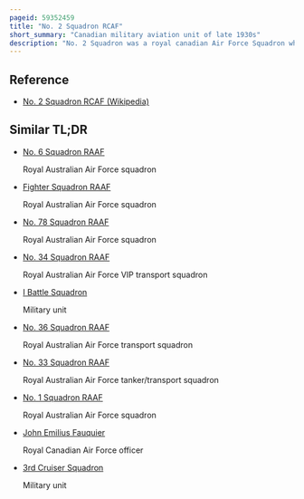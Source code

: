```yaml
---
pageid: 59352459
title: "No. 2 Squadron RCAF"
short_summary: "Canadian military aviation unit of late 1930s"
description: "No. 2 Squadron was a royal canadian Air Force Squadron which worked during the late 1930S. The Squadron operated the Army cooperating Aircraft from 1935 and was selected for overseas Duties on the Outbreak of World War Ii. However a Shortage of Aircraft forced its Disbandment in late 1939 to reinforce two other Squadrons."
---
```


## Reference

- [No. 2 Squadron RCAF (Wikipedia)](https://en.wikipedia.org/?curid=59352459)

## Similar TL;DR

- [No. 6 Squadron RAAF](/tldr/en/no-6-squadron-raaf)

  Royal Australian Air Force squadron

- [Fighter Squadron RAAF](/tldr/en/fighter-squadron-raaf)

  Royal Australian Air Force squadron

- [No. 78 Squadron RAAF](/tldr/en/no-78-squadron-raaf)

  Royal Australian Air Force squadron

- [No. 34 Squadron RAAF](/tldr/en/no-34-squadron-raaf)

  Royal Australian Air Force VIP transport squadron

- [I Battle Squadron](/tldr/en/i-battle-squadron)

  Military unit

- [No. 36 Squadron RAAF](/tldr/en/no-36-squadron-raaf)

  Royal Australian Air Force transport squadron

- [No. 33 Squadron RAAF](/tldr/en/no-33-squadron-raaf)

  Royal Australian Air Force tanker/transport squadron

- [No. 1 Squadron RAAF](/tldr/en/no-1-squadron-raaf)

  Royal Australian Air Force squadron

- [John Emilius Fauquier](/tldr/en/john-emilius-fauquier)

  Royal Canadian Air Force officer

- [3rd Cruiser Squadron](/tldr/en/3rd-cruiser-squadron)

  Military unit

